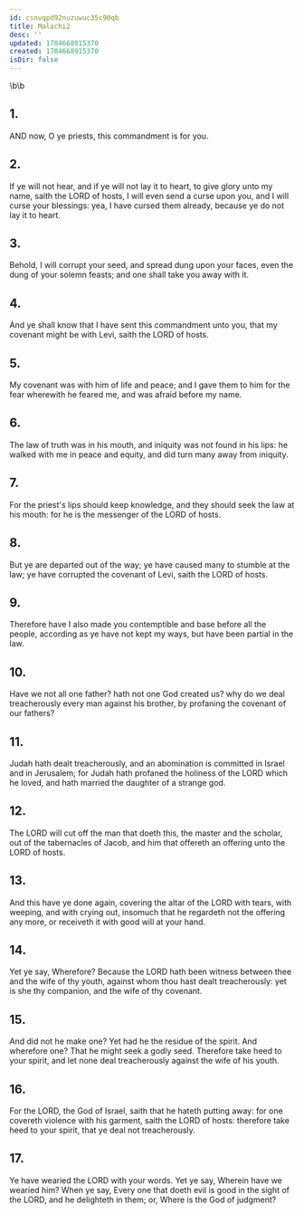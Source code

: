```yaml
---
id: csnvqpd92nuzuwuc35c90qb
title: Malachi2
desc: ''
updated: 1704668915370
created: 1704668915370
isDir: false
---
```

\b\b
## 1.
AND now, O ye priests, this commandment is for you.
## 2.
If ye will not hear, and if ye will not lay it to heart, to give glory unto my name, saith the LORD of hosts, I will even send a curse upon you, and I will curse your blessings: yea, I have cursed them already, because ye do not lay it to heart.
## 3.
Behold, I will corrupt your seed, and spread dung upon your faces, even the dung of your solemn feasts; and one shall take you away with it.
## 4.
And ye shall know that I have sent this commandment unto you, that my covenant might be with Levi, saith the LORD of hosts.
## 5.
My covenant was with him of life and peace; and I gave them to him for the fear wherewith he feared me, and was afraid before my name.
## 6.
The law of truth was in his mouth, and iniquity was not found in his lips: he walked with me in peace and equity, and did turn many away from iniquity.
## 7.
For the priest's lips should keep knowledge, and they should seek the law at his mouth: for he is the messenger of the LORD of hosts.
## 8.
But ye are departed out of the way; ye have caused many to stumble at the law; ye have corrupted the covenant of Levi, saith the LORD of hosts.
## 9.
Therefore have I also made you contemptible and base before all the people, according as ye have not kept my ways, but have been partial in the law.
## 10.
Have we not all one father?  hath not one God created us?  why do we deal treacherously every man against his brother, by profaning the covenant of our fathers?
## 11.
Judah hath dealt treacherously, and an abomination is committed in Israel and in Jerusalem; for Judah hath profaned the holiness of the LORD which he loved, and hath married the daughter of a strange god.
## 12.
The LORD will cut off the man that doeth this, the master and the scholar, out of the tabernacles of Jacob, and him that offereth an offering unto the LORD of hosts.
## 13.
And this have ye done again, covering the altar of the LORD with tears, with weeping, and with crying out, insomuch that he regardeth not the offering any more, or receiveth it with good will at your hand.
## 14.
Yet ye say, Wherefore?  Because the LORD hath been witness between thee and the wife of thy youth, against whom thou hast dealt treacherously: yet is she thy companion, and the wife of thy covenant.
## 15.
And did not he make one?  Yet had he the residue of the spirit.  And wherefore one?  That he might seek a godly seed.  Therefore take heed to your spirit, and let none deal treacherously against the wife of his youth.
## 16.
For the LORD, the God of Israel, saith that he hateth putting away: for one covereth violence with his garment, saith the LORD of hosts: therefore take heed to your spirit, that ye deal not treacherously.
## 17.
Ye have wearied the LORD with your words.  Yet ye say, Wherein have we wearied him?  When ye say, Every one that doeth evil is good in the sight of the LORD, and he delighteth in them; or, Where is the God of judgment?
